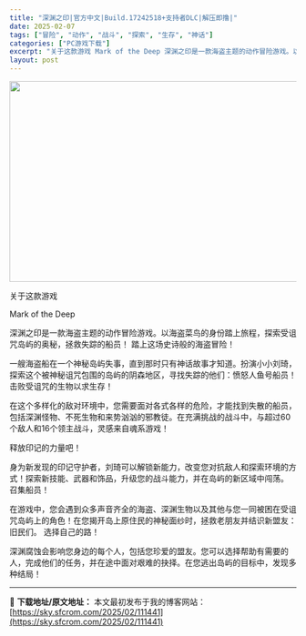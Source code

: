 ```yaml
---
title: "深渊之印|官方中文|Build.17242518+支持者DLC|解压即撸|"
date: 2025-02-07
tags: ["冒险", "动作", "战斗", "探索", "生存", "神话"]
categories: ["PC游戏下载"]
excerpt: "关于这款游戏 Mark of the Deep 深渊之印是一款海盗主题的动作冒险游戏。以海盗菜鸟的身份踏上旅程，探索受诅咒岛屿的奥秘，拯救失踪的船员！ 踏上这场史诗般的海盗冒险！ 一艘海盗船在一个神秘岛屿失事，直到那时只有神话故事才知道。扮演小小刘琦，探索这个被神秘诅咒包围的岛屿的阴森地区，寻找失踪&hellip;"
layout: post
---
```


<img class="aligncenter size-full wp-image-111413" src="https://sky.sfcrom.com/wp-content/uploads/2025/02/2025020709593232.webp" alt="" width="616" height="353" />

关于这款游戏

Mark of the Deep

深渊之印是一款海盗主题的动作冒险游戏。以海盗菜鸟的身份踏上旅程，探索受诅咒岛屿的奥秘，拯救失踪的船员！
踏上这场史诗般的海盗冒险！

一艘海盗船在一个神秘岛屿失事，直到那时只有神话故事才知道。扮演小小刘琦，探索这个被神秘诅咒包围的岛屿的阴森地区，寻找失踪的他们：愤怒人鱼号船员！
击败受诅咒的生物以求生存！

在这个多样化的敌对环境中，您需要面对各式各样的危险，才能找到失散的船员，包括深渊怪物、不死生物和来势汹汹的邪教徒。在充满挑战的战斗中，与超过60个敌人和16个领主战斗，灵感来自魂系游戏！

释放印记的力量吧！

身为新发现的印记守护者，刘琦可以解锁新能力，改变您对抗敌人和探索环境的方式！探索新技能、武器和饰品，升级您的战斗能力，并在岛屿的新区域中闯荡。
召集船员！

在游戏中，您会遇到众多声音齐全的海盗、深渊生物以及其他与您一同被困在受诅咒岛屿上的角色！在您揭开岛上原住民的神秘面纱时，拯救老朋友并结识新盟友： 旧民们。
选择自己的路！

深渊腐蚀会影响您身边的每个人，包括您珍爱的盟友。您可以选择帮助有需要的人，完成他们的任务，并在途中面对艰难的抉择。在您逃出岛屿的目标中，发现多种结局！

---
📖 **下载地址/原文地址：** 本文最初发布于我的博客网站：[https://sky.sfcrom.com/2025/02/111441](https://sky.sfcrom.com/2025/02/111441)

